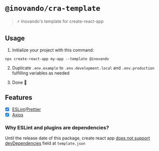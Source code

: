 # `@inovando/cra-template`
> ⚡️ Inovando's template for create-react-app

## Usage

1. Initialize your project with this command:

```
npx create-react-app my-app --template @inovando
```

2. Duplicate `.env.example` to `.env.development.local` and `.env.production` fulfilling variables as needed

3. Done 🎉

## Features
- [x] [ESLint](https://github.com/santospatrick/eslint-config-react)/[Prettier](https://github.com/santospatrick/prettier-config)
- [x] [Axios](https://www.npmjs.com/package/axios)

### Why ESLint and plugins are dependencies?

Until the release date of this package, create react app [does not support devDependencies](https://github.com/facebook/create-react-app/issues/8082) field at `template.json`